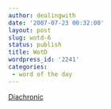 ```yaml
---
author: dealingwith
date: '2007-07-23 00:32:00'
layout: post
slug: wotd-6
status: publish
title: WotD
wordpress_id: '2241'
categories:
 - word of the day
---
```


[Diachronic][1]

   [1]: http://en.wikipedia.org/wiki/Diachronic


